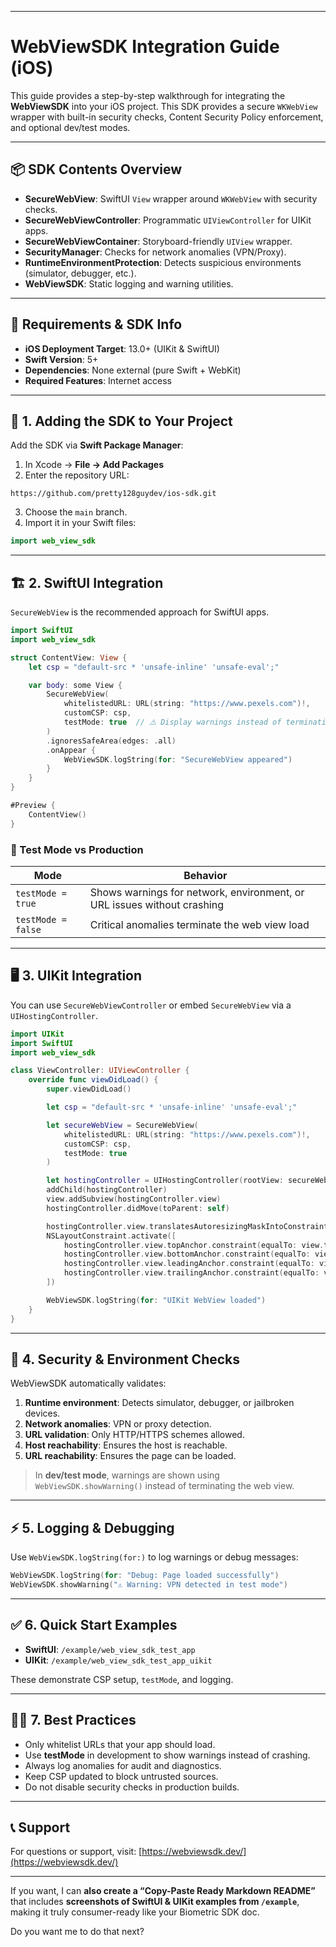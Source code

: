 

---

# WebViewSDK Integration Guide (iOS)

This guide provides a step-by-step walkthrough for integrating the **WebViewSDK** into your iOS project. This SDK provides a secure `WKWebView` wrapper with built-in security checks, Content Security Policy enforcement, and optional dev/test modes.

---

## 📦 SDK Contents Overview

* **SecureWebView**: SwiftUI `View` wrapper around `WKWebView` with security checks.
* **SecureWebViewController**: Programmatic `UIViewController` for UIKit apps.
* **SecureWebViewContainer**: Storyboard-friendly `UIView` wrapper.
* **SecurityManager**: Checks for network anomalies (VPN/Proxy).
* **RuntimeEnvironmentProtection**: Detects suspicious environments (simulator, debugger, etc.).
* **WebViewSDK**: Static logging and warning utilities.

---

## 📱 Requirements & SDK Info

* **iOS Deployment Target**: 13.0+ (UIKit & SwiftUI)
* **Swift Version**: 5+
* **Dependencies**: None external (pure Swift + WebKit)
* **Required Features**: Internet access

---

## 🚀 1. Adding the SDK to Your Project

Add the SDK via **Swift Package Manager**:

1. In Xcode → **File → Add Packages**
2. Enter the repository URL:

```
https://github.com/pretty128guydev/ios-sdk.git
```

3. Choose the `main` branch.
4. Import it in your Swift files:

```swift
import web_view_sdk
```

---

## 🏗 2. SwiftUI Integration

`SecureWebView` is the recommended approach for SwiftUI apps.

```swift
import SwiftUI
import web_view_sdk

struct ContentView: View {
    let csp = "default-src * 'unsafe-inline' 'unsafe-eval';"

    var body: some View {
        SecureWebView(
            whitelistedURL: URL(string: "https://www.pexels.com")!,
            customCSP: csp,
            testMode: true  // ⚠️ Display warnings instead of terminating
        )
        .ignoresSafeArea(edges: .all)
        .onAppear {
            WebViewSDK.logString(for: "SecureWebView appeared")
        }
    }
}

#Preview {
    ContentView()
}
```

### 🔧 Test Mode vs Production

| Mode               | Behavior                                                                |
| ------------------ | ----------------------------------------------------------------------- |
| `testMode = true`  | Shows warnings for network, environment, or URL issues without crashing |
| `testMode = false` | Critical anomalies terminate the web view load                          |

---

## 🖥 3. UIKit Integration

You can use `SecureWebViewController` or embed `SecureWebView` via a `UIHostingController`.

```swift
import UIKit
import SwiftUI
import web_view_sdk

class ViewController: UIViewController {
    override func viewDidLoad() {
        super.viewDidLoad()

        let csp = "default-src * 'unsafe-inline' 'unsafe-eval';"

        let secureWebView = SecureWebView(
            whitelistedURL: URL(string: "https://www.pexels.com")!,
            customCSP: csp,
            testMode: true
        )

        let hostingController = UIHostingController(rootView: secureWebView)
        addChild(hostingController)
        view.addSubview(hostingController.view)
        hostingController.didMove(toParent: self)

        hostingController.view.translatesAutoresizingMaskIntoConstraints = false
        NSLayoutConstraint.activate([
            hostingController.view.topAnchor.constraint(equalTo: view.topAnchor),
            hostingController.view.bottomAnchor.constraint(equalTo: view.bottomAnchor),
            hostingController.view.leadingAnchor.constraint(equalTo: view.leadingAnchor),
            hostingController.view.trailingAnchor.constraint(equalTo: view.trailingAnchor)
        ])

        WebViewSDK.logString(for: "UIKit WebView loaded")
    }
}
```

---

## 🔐 4. Security & Environment Checks

WebViewSDK automatically validates:

1. **Runtime environment**: Detects simulator, debugger, or jailbroken devices.
2. **Network anomalies**: VPN or proxy detection.
3. **URL validation**: Only HTTP/HTTPS schemes allowed.
4. **Host reachability**: Ensures the host is reachable.
5. **URL reachability**: Ensures the page can be loaded.

> In **dev/test mode**, warnings are shown using `WebViewSDK.showWarning()` instead of terminating the web view.

---

## ⚡ 5. Logging & Debugging

Use `WebViewSDK.logString(for:)` to log warnings or debug messages:

```swift
WebViewSDK.logString(for: "Debug: Page loaded successfully")
WebViewSDK.showWarning("⚠️ Warning: VPN detected in test mode")
```

---

## ✅ 6. Quick Start Examples

* **SwiftUI**: `/example/web_view_sdk_test_app`
* **UIKit**: `/example/web_view_sdk_test_app_uikit`

These demonstrate CSP setup, `testMode`, and logging.

---

## 🧑‍💻 7. Best Practices

* Only whitelist URLs that your app should load.
* Use **testMode** in development to show warnings instead of crashing.
* Always log anomalies for audit and diagnostics.
* Keep CSP updated to block untrusted sources.
* Do not disable security checks in production builds.

---

## 📞 Support

For questions or support, visit: [https://webviewsdk.dev/](https://webviewsdk.dev/)

---

If you want, I can **also create a “Copy-Paste Ready Markdown README”** that includes **screenshots of SwiftUI & UIKit examples from `/example`**, making it truly consumer-ready like your Biometric SDK doc.

Do you want me to do that next?
